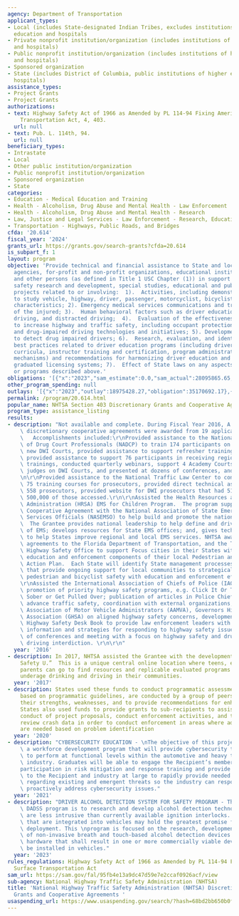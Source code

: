 ```yaml
---
agency: Department of Transportation
applicant_types:
- Local (includes State-designated Indian Tribes, excludes institutions of higher
  education and hospitals
- Private nonprofit institution/organization (includes institutions of higher education
  and hospitals)
- Public nonprofit institution/organization (includes institutions of higher education
  and hospitals)
- Sponsored organization
- State (includes District of Columbia, public institutions of higher education and
  hospitals)
assistance_types:
- Project Grants
- Project Grants
authorizations:
- text: Highway Safety Act of 1966 as Amended by PL 114-94 Fixing America’s Surface
    Transportation Act, 4, 403.
  url: null
- text: Pub. L. 114th, 94.
  url: null
beneficiary_types:
- Intrastate
- Local
- Other public institution/organization
- Public nonprofit institution/organization
- Sponsored organization
- State
categories:
- Education - Medical Education and Training
- Health - Alcoholism, Drug Abuse and Mental Health - Law Enforcement
- Health - Alcoholism, Drug Abuse and Mental Health - Research
- Law, Justice and Legal Services - Law Enforcement - Research, Education, Training
- Transportation - Highways, Public Roads, and Bridges
cfda: '20.614'
fiscal_year: '2024'
grants_url: https://grants.gov/search-grants?cfda=20.614
is_subpart_f: 1
layout: program
objective: 'Provide technical and financial assistance to State and local government
  agencies, for-profit and non-profit organizations, educational institutions, hospitals,
  and other persons (as defined in Title 1 USC Chapter (1)) in support of highway
  safety research and development, special studies, educational and public awareness
  projects related to or involving:  1).  Activities, including demonstration projects
  to study vehicle, highway, driver, passenger, motorcyclist, bicyclist, and pedestrian
  characteristics; 2). Emergency medical services communications and transportation
  of the injured; 3).  Human behavioral factors such as driver education, impaired
  driving, and distracted driving;  4).  Evaluation of the effectiveness of countermeasures
  to increase highway and traffic safety, including occupant protection and alcohol-
  and drug-impaired driving technologies and initiatives; 5). Development of technologies
  to detect drug impaired drivers; 6).  Research, evaluation, and identification of
  best practices related to driver education programs (including driver education
  curricula, instructor training and certification, program administration, and delivery
  mechanisms) and recommendations for harmonizing driver education and multistage
  graduated licensing systems; 7).  Effect of State laws on any aspects, activities,
  or programs described above.'
obligations: '[{"x":"2023","sam_estimate":0.0,"sam_actual":28095865.65,"usa_spending_actual":31766880.9},{"x":"2024","sam_estimate":0.0,"sam_actual":46471297.72,"usa_spending_actual":45499857.07},{"x":"2025","sam_estimate":0.0,"sam_actual":0.0,"usa_spending_actual":3799999.55}]'
other_program_spending: null
outlays: '[{"x":"2023","outlay":18975428.27,"obligation":35170692.17},{"x":"2024","outlay":120527.79,"obligation":3859823.24},{"x":"2025","outlay":0.0,"obligation":3799999.55}]'
permalink: /program/20.614.html
popular_name: NHTSA Section 403 Discretionary Grants and Cooperative Agreements
program_type: assistance_listing
results:
- description: "Not available and complete. During Fiscal Year 2016, A total of 15\
    \ discretionary cooperative agreements were awarded from 19 applications received.\
    \   Accomplishments included:\r\nProvided assistance to the National Association\
    \ of Drug Court Professionals (NADCP) to train 174 participants on how to establish\
    \ new DWI Courts, provided assistance to support refresher training for 187 participants,\
    \ provided assistance to support 76 participants in receiving regional DWI Court\
    \ trainings, conducted quarterly webinars, support 4 Academy Courts in educating\
    \ judges on DWI Courts, and presented at dozens of conferences, and state meetings.\r\
    \n\r\nProvided assistance to the National Traffic Law Center to conducted over\
    \ 75 training courses for prosecutors, provided direct technical assistance to\
    \ 558 prosecutors, provided website for DWI prosecutors that had 513,490 web hits,\
    \ 500,000 of those accessed.\r\n\r\nAssisted the Health Resources and Services\
    \ Administration (HRSA) EMS for Children Program.  The program supports a 16-month\
    \ Cooperative Agreement with the National Association of State Emergency Medical\
    \ Services Officials (NASEMSO) to help build and promote the national EMS system.\
    \  The Grantee provides national leadership to help define and drive the future\
    \ of EMS; develops resources for State EMS offices; and, gives technical assistance\
    \ to help States improve regional and local EMS services. NHTSA awarded cooperative\
    \ agreements to the Florida Department of Transportation, and the Tennessee Governor's\
    \ Highway Safety Office to support Focus cities in their States with implementing\
    \ education and enforcement components of their local Pedestrian and Bicycle Safety\
    \ Action Plan.  Each State will identify State management processes and approaches\
    \ that provide ongoing support for local communities to strategically address\
    \ pedestrian and bicyclist safety with education and enforcement efforts.  \r\n\
    \r\nAssisted the International Association of Chiefs of Police (IACP) - with the\
    \ promotion of priority highway safety programs, e.g. Click It Or Ticket and Drive\
    \ Sober or Get Pulled Over; publication of articles in Police Chief Magazine to\
    \ advance traffic safety, coordination with external organizations, e.g. American\
    \ Association of Motor Vehicle Administrators (AAMVA), Governors Highway Safety\
    \ Association (GHSA) on aligned highway safety concerns, development of an updated\
    \ Highway Safety Desk Book to provide law enforcement leaders with comprehensive\
    \ information and strategies for responding to highway safety issues, hosting\
    \ of conferences and meeting with a focus on highway safety and drug impaired\
    \ driving interdiction. \r\n\r\n"
  year: '2016'
- description: In 2017, NHTSA assisted the Grantee with the development of  “Youth
    Safety U.”  This is a unique central online location where teens, educators, and
    parents can go to find resources and replicable evaluated programs to prevent
    underage drinking and driving in their communities.
  year: '2017'
- description: States used these funds to conduct programmatic assessments. Assessments,
    based on programmatic guidelines, are conducted by a group of peers to assess
    their strengths, weaknesses, and to provide recommendations for enhancements.
    States also used funds to provide grants to sub-recipients to assist with the
    conduct of project proposals, conduct enforcement activities, and to collect and
    review crash data in order to conduct enforcement in areas where additional efforts
    are needed based on problem identification
  year: '2020'
- description: "CYBERSECURITY EDUCATION - \nThe objective of this project is to create\
    \ a workforce development program that will provide cybersecurity training needed\
    \ to perform at functional levels within the automotive and heavy transportation\
    \ industry. Graduates will be able to engage the Recipient’s members through \n\
    participation in risk mitigation and response training and provide needed details\
    \ to the Recipient and industry at large to rapidly provide needed intelligence\
    \ regarding existing and emergent threats so the industry can respond and even\
    \ proactively address cybersecurity issues."
  year: '2021'
- description: "DRIVER ALCOHOL DETECTION SYSTEM FOR SAFETY PROGRAM - The goal of the\
    \ DADSS program is to research and develop alcohol detection technologies that\
    \ are less intrusive than currently available ignition interlocks. Technologies\
    \ that are integrated into vehicles may hold the greatest promise for widespread\
    \ deployment. This \nprogram is focused on the research, development and testing\
    \ of non-invasive breath and touch-based alcohol detection devices and subsequent\
    \ hardware that shall result in one or more commercially viable devices that can\
    \ be installed in vehicles."
  year: '2023'
rules_regulations: Highway Safety Act of 1966 as Amended by PL 114-94 Fixing America’s
  Surface Transportation Act
sam_url: https://sam.gov/fal/95fb4e13a9dc47d59e7e2ccaf0926acf/view
sub-agency: National Highway Traffic Safety Administration (NHTSA)
title: 'National Highway Traffic Safety Administration (NHTSA) Discretionary Safety
  Grants and Cooperative Agreements '
usaspending_url: https://www.usaspending.gov/search/?hash=68bd2bb650b0f4382727f5fca3787433
---
```

